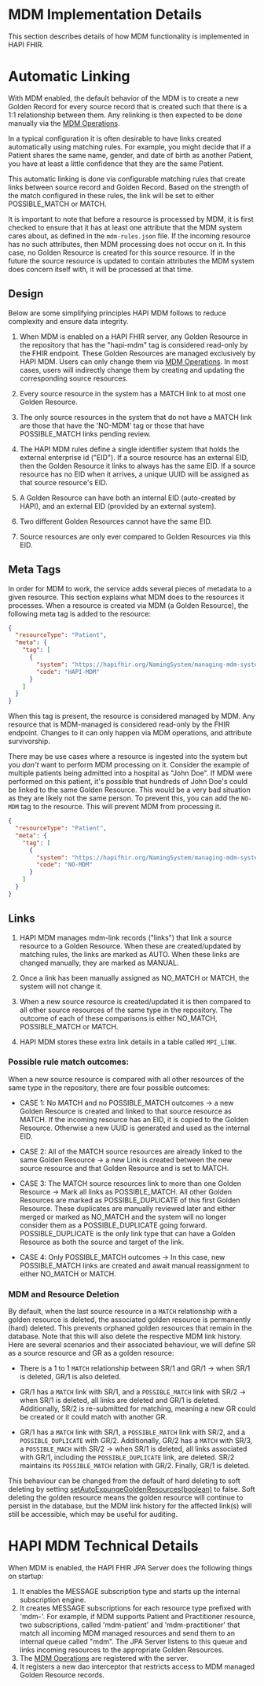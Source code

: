 # MDM Implementation Details

This section describes details of how MDM functionality is implemented in HAPI FHIR.

# Automatic Linking

With MDM enabled, the default behavior of the MDM is to create a new Golden Record for every source record that is created such that there is a 1:1 relationship between them. Any relinking is then expected to be done manually via the [MDM Operations](/hapi-fhir/docs/server_jpa_mdm/mdm_operations.html).

In a typical configuration it is often desirable to have links created automatically using matching rules. For example, you might decide that if a Patient shares the same name, gender, and date of birth as another Patient, you have at least a little confidence that they are the same Patient.

This automatic linking is done via configurable matching rules that create links between source record and Golden Record. Based on the strength of the match configured in these rules, the link will be set to either POSSIBLE_MATCH or MATCH.

It is important to note that before a resource is processed by MDM, it is first checked to ensure that it has at least one attribute that the MDM system cares about, as defined in the `mdm-rules.json` file. If the incoming resource has no such attributes, then MDM processing does not occur on it. In this case, no Golden Resource is created for this source resource. If in the future the source resource is updated to contain attributes the MDM system does concern itself with, it will be processed at that time.

## Design

Below are some simplifying principles HAPI MDM follows to reduce complexity and ensure data integrity.

1. When MDM is enabled on a HAPI FHIR server, any Golden Resource in the repository that has the "hapi-mdm" tag is considered read-only by the FHIR endpoint. These Golden Resources are managed exclusively by HAPI MDM. Users can only change them via [MDM Operations](/hapi-fhir/docs/server_jpa_mdm/mdm_operations.html).  In most cases, users will indirectly change them by creating and updating the corresponding source resources.

1. Every source resource in the system has a MATCH link to at most one Golden Resource.

1. The only source resources in the system that do not have a MATCH link are those that have the 'NO-MDM' tag or those that have POSSIBLE_MATCH links pending review.

1. The HAPI MDM rules define a single identifier system that holds the external enterprise id ("EID"). If a source resource has an external EID, then the Golden Resource it links to always has the same EID. If a source resource has no EID when it arrives, a unique UUID will be assigned as that source resource's EID.

1. A Golden Resource can have both an internal EID (auto-created by HAPI), and an external EID (provided by an 
external system).

1. Two different Golden Resources cannot have the same EID.

1. Source resources are only ever compared to Golden Resources via this EID.

## Meta Tags

In order for MDM to work, the service adds several pieces of metadata to a given resource. This section explains what MDM does to the resources it processes.
When a resource is created via MDM (a Golden Resource), the following meta tag is added to the resource:

```json
{
  "resourceType": "Patient",
  "meta": {
    "tag": [
      {
        "system": "https://hapifhir.org/NamingSystem/managing-mdm-system",
        "code": "HAPI-MDM"
      }
    ]
  }
}
```

When this tag is present, the resource is considered managed by MDM. Any resource that is MDM-managed is considered read-only by the FHIR endpoint. Changes to it 
can only happen via MDM operations, and attribute survivorship. 

There may be use cases where a resource is ingested into the system but you _don't_ want to perform MDM processing on it. Consider the example of multiple patients being admitted into a hospital as "John Doe". If MDM were performed on this patient, it's 
possible that hundreds of John Doe's could be linked to the same Golden Resource. This would be a very bad situation as they are likely not the same person. To prevent this, you can add the `NO-MDM` tag to the resource. This will prevent MDM from processing it.

```json
{
  "resourceType": "Patient",
  "meta": {
    "tag": [
      {
        "system": "https://hapifhir.org/NamingSystem/managing-mdm-system",
        "code": "NO-MDM"
      }
    ]
  }
}
```


## Links

1. HAPI MDM manages mdm-link records ("links") that link a source resource to a Golden Resource. When these are created/updated by matching rules, the links are marked as AUTO.  When these links are changed manually, they are marked as MANUAL.

1. Once a link has been manually assigned as NO_MATCH or MATCH, the system will not change it.

1. When a new source resource is created/updated it is then compared to all other source resources of the same type in the repository. The outcome of each of these comparisons is either NO_MATCH, POSSIBLE_MATCH or MATCH.

1. HAPI MDM stores these extra link details in a table called `MPI_LINK`.

### Possible rule match outcomes:

When a new source resource is compared with all other resources of the same type in the repository, there are four possible outcomes:

* CASE 1: No MATCH and no POSSIBLE_MATCH outcomes -> a new Golden Resource is created and linked to that source resource as MATCH. If the incoming resource has an EID, it is copied to the Golden Resource. Otherwise a new UUID is generated and used as the internal EID.

* CASE 2: All of the MATCH source resources are already linked to the same Golden Resource -> a new Link is created between the new source resource and that Golden Resource and is set to MATCH.

* CASE 3: The MATCH source resources link to more than one Golden Resource -> Mark all links as POSSIBLE_MATCH.  All other Golden Resources are marked as POSSIBLE_DUPLICATE of this first Golden Resource. These duplicates are manually reviewed later and either merged or marked as NO_MATCH and the system will no longer consider them as a POSSIBLE_DUPLICATE going forward. POSSIBLE_DUPLICATE is the only link type that can have a Golden Resource as both the source and target of the link.

* CASE 4: Only POSSIBLE_MATCH outcomes -> In this case, new POSSIBLE_MATCH links are created and await manual reassignment to either NO_MATCH or MATCH.

### MDM and Resource Deletion
By default, when the last source resource in a `MATCH` relationship with a golden resource is deleted, the associated golden resource is permanently (hard) deleted. This prevents orphaned golden resources that remain in the database. Note that this will also delete the respective MDM link history. Here are several scenarios and their associated behaviour, we will define SR as a source resource and GR as a golden resource:

* There is a 1 to 1 `MATCH` relationship between SR/1 and GR/1 -> when SR/1 is deleted, GR/1 is also deleted. 

* GR/1 has a `MATCH` link with SR/1, and a `POSSIBLE_MATCH` link with SR/2 -> when SR/1 is deleted, all links are deleted and GR/1 is deleted. Additionally, SR/2 is re-submitted for matching, meaning a new GR could be created or it could match with another GR. 

* GR/1 has a `MATCH` link with SR/1, a `POSSIBLE_MATCH` link with SR/2, and a `POSSIBLE_DUPLICATE` with GR/2. Additionally, GR/2 has a `MATCH` with SR/3, a `POSSIBLE_MACH` with SR/2 -> when SR/1 is deleted, all links associated with GR/1, including the `POSSIBLE_DUPLICATE` link, are deleted. SR/2 maintains its `POSSIBLE_MATCH` relation with GR/2. Finally, GR/1 is deleted.

This behaviour can be changed from the default of hard deleting to soft deleting by setting [setAutoExpungeGoldenResources(boolean)](/hapi-fhir/apidocs/hapi-fhir-server-mdm/ca/uhn/fhir/mdm/rules/config/MdmSettings.html#setAutoExpungeGoldenResources(boolean)) to false. Soft deleting the golden resource means the golden resource will continue to persist in the database, but the MDM link history for the affected link(s) will still be accessible, which may be useful for auditing.

# HAPI MDM Technical Details

When MDM is enabled, the HAPI FHIR JPA Server does the following things on startup:

1. It enables the MESSAGE subscription type and starts up the internal subscription engine.
1. It creates MESSAGE subscriptions for each resource type prefixed with 'mdm-'. For example, if MDM supports Patient and Practitioner resource, two subscriptions, called 'mdm-patient' and 'mdm-practitioner' that match all incoming MDM managed resources and send them to an internal queue called "mdm". The JPA Server listens to this queue and links incoming resources to the appropriate Golden Resources.
1. The [MDM Operations](/hapi-fhir/docs/server_jpa_mdm/mdm_operations.html) are registered with the server.
1. It registers a new dao interceptor that restricts access to MDM managed Golden Resource records.
